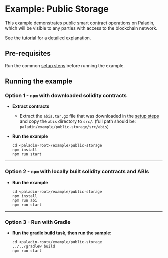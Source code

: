 # Example: Public Storage

This example demonstrates public smart contract operations on Paladin, which will be visible to any parties with access to the blockchain network.

See the [tutorial](https://lf-decentralized-trust-labs.github.io/paladin/head/tutorials/public-storage/) for a detailed explanation.

## Pre-requisites

Run the common [setup steps](../README.md) before running the example.

## Running the example

### Option 1 - `npm` with downloaded solidity contracts

- **Extract contracts**

  - Extract the `abis.tar.gz` file that was downloaded in the [setup steps](../README.md) and copy the `abis` directory to `src/`. (full path should be: `paladin/example/public-storage/src/abis`)

- **Run the example**

  ```shell
  cd <paladin-root>/example/public-storage
  npm install
  npm run start
  ```

---

### Option 2 - `npm` with locally built solidity contracts and ABIs

- **Run the example**

  ```shell
  cd <paladin-root>/example/public-storage
  npm install
  npm run abi
  npm run start
  ```

---

### Option 3 - Run with Gradle

- **Run the gradle build task, then run the sample:**

  ```shell
  cd <paladin-root>/example/public-storage
  ../../gradlew build
  npm run start
  ```
